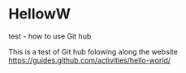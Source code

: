 # HellowW
test - how to use Git hub

This is a test of Git hub
folowing along the website https://guides.github.com/activities/hello-world/
